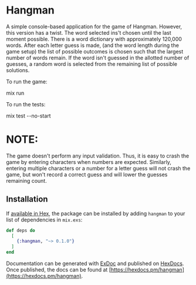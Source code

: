 # Hangman

A simple console-based application for the game of Hangman. However, this version
has a twist. The word selected ins't chosen until the last moment possible. There
is a word dictionary with approximately 120,000 words. After each letter guess
is made, (and the word length during the game setup) the list of possible
outcomes is chosen such that the largest number of words remain. If the word
isn't guessed in the allotted number of guesses, a random word is selected
from the remaining list of possible solutions.

To run the game:

  mix run

To run the tests:

  mix test --no-start

# NOTE:
The game doesn't perform any input validation. Thus, it is easy to crash the
game by entering characters when numbers are expected. Similarly, entering
multiple characters or a number for a letter guess will not crash the game,
but won't record a correct guess and will lower the guesses remaining count.


## Installation

If [available in Hex](https://hex.pm/docs/publish), the package can be installed
by adding `hangman` to your list of dependencies in `mix.exs`:

```elixir
def deps do
  [
    {:hangman, "~> 0.1.0"}
  ]
end
```

Documentation can be generated with [ExDoc](https://github.com/elixir-lang/ex_doc)
and published on [HexDocs](https://hexdocs.pm). Once published, the docs can
be found at [https://hexdocs.pm/hangman](https://hexdocs.pm/hangman).
